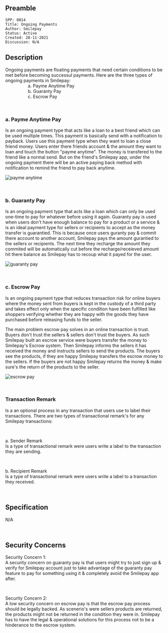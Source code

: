 ## Preamble

```
SPP: 0014
Title: Ongoing Payments
Author: Smilepay
Status: Active
Created: 28-11-2021
Discussion: N/A
```

## Description
Ongoing payments are floating payments that need certain conditions to be met before becoming successul payments. Here are the three types of ongoing payments in Smilepay: <br />
&emsp; &emsp; &emsp; &emsp; a. Payme Anytime Pay <br />
&emsp; &emsp; &emsp; &emsp; b. Guaranty Pay <br />
&emsp; &emsp; &emsp; &emsp; c. Escrow Pay <br />

<br />

### a. Payme Anytime Pay
Is an ongoing payment type that acts like a loan to a best friend which can be used multiple times. This payment is basically send with a notification to payback. Users use this payment type when they want to loan a close friend money. Users enter there friends account & the amount they want to loan and touch the button "payme anytime". The money is transfered to the friend like a normal send. But on the friend's Smilepay app, under the ongoing payment there will be an active paying back method with notification to remind the friend to pay back anytime. 

![payme anytime](https://user-images.githubusercontent.com/57795945/143783153-3593f597-9a5e-4cfa-89ae-ba6ceba090f0.png)


<br />

### b. Guaranty Pay
Is an ongoing payment type that acts like a loan which can only be used one-time to pay for whatever before using it again. Guaranty pay is used when users don't have enough balance to pay for a product or a service & is an ideal payment type for sellers or recipients to accept as the money transfer is guarantied. This is because once users guranty pay & commit there account to another account, Smilepay pays the amount gurantied to the sellers or recipients. The next time they recharge the amount they commited will be automatically cut before the recharge/receieved amount hit there balance as Smilepay has to recoup what it payed for the user.

![guaranty pay](https://user-images.githubusercontent.com/57795945/143783164-e41fb6e4-2417-44e9-9b0d-2f8e56b81091.png)


<br />

### c. Escrow Pay
Is an ongoing payment type that reduces transaction risk for online buyers where the money sent from buyers is kept in the custody of a third party and takes effect only when the specific condition have been fulfilled like shoppers verifying whether they are happy with the goods they have purchased before releasing funds to the seller. 

The main problem escrow pay solves in an online transaction is trust. Buyers don't trust the sellers & sellers don't trust the buyers. As such Smilepay built an escrow service were buyers transfer the money to Smilepay's Escrow system. Then Smilepay informs the sellers it has received the money and instructs sellers to send the products. The buyers see the products, if they are happy Smilepay transfers the escrow money to the sellers. If the buyers are not happy Smilepay returns the money & make sure's the return of the products to the seller.

![escrow pay](https://user-images.githubusercontent.com/57795945/143783173-5b41b657-f90d-4d3c-96df-3b215eca5769.png)


<br />

### **Transaction Remark**
Is a an optional process in any transaction that users use to label their transactions. There are two types of transactional remark's for any Smilepay transactions: <br />

<br />

a. Sender Remark <br />
   Is a type of transactional remark were users write a label to the transaction they are sending. <br /> 

<br />

b. Recipient Remark <br />
   Is a type of transactional remark were users write a label to a transaction they received. <br />
   
<br />   

## Specification
N/A

<br />

## Security Concerns
Security Concern 1: <br />
A security concern on guaranty pay is that users might try to just sign up & verify for Smilepay account just to take advantage of the guaranty pay feature to pay for something using it & completely avoid the Smilepay app after.

<br />

Security Concern 2: <br />
A low security concern on escrow pay is that the escrow pay process should be legally backed. As scenerio's were sellers products are returned, the products might not be returned in the condition they were in. Smilepay has to have the legal & operational solutions for this process not to be a hinderance to the escrow system.
